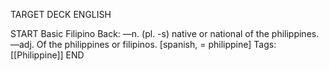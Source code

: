 TARGET DECK
ENGLISH

START
Basic
Filipino
Back: —n. (pl. -s) native or national of the philippines. —adj. Of the philippines or filipinos. [spanish, = philippine]
Tags: [[Philippine]]
END

